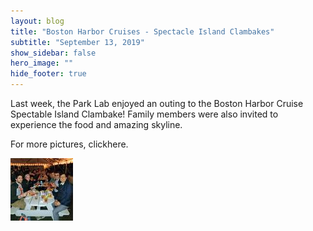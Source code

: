 ```yaml
---
layout: blog
title: "Boston Harbor Cruises - Spectacle Island Clambakes"
subtitle: "September 13, 2019"
show_sidebar: false
hero_image: ""
hide_footer: true
---
```


Last week, the Park Lab enjoyed an outing to the Boston Harbor Cruise Spectable Island Clambake! Family members were also invited to experience the food and amazing skyline.

For more pictures, clickhere.

![Image](/img/news-images/20190905_201412.jpg)

